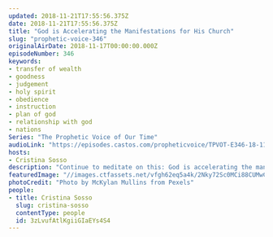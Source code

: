 ```yaml
---
updated: 2018-11-21T17:55:56.375Z
date: 2018-11-21T17:55:56.375Z
title: "God is Accelerating the Manifestations for His Church"
slug: "prophetic-voice-346"
originalAirDate: 2018-11-17T00:00:00.000Z
episodeNumber: 346
keywords:
- transfer of wealth
- goodness
- judgement
- holy spirit
- obedience
- instruction
- plan of god
- relationship with god
- nations
Series: "The Prophetic Voice of Our Time"
audioLink: "https://episodes.castos.com/propheticvoice/TPVOT-E346-18-11-17-18-God-is-Accelerating-the-Manifestations-for-His-Church.mp3"
hosts:
- Cristina Sosso
description: "Continue to meditate on this: God is accelerating the manifestations for His body, His bride, His church. Revelation 10:6 “And he swore by him who lives for ever and ever, who created the heavens and all that is in them, the earth and all that is in it, and the sea and all that is in it, and said, \"There will be no more delay!” Isaiah 55:5-7 ‘Surely you will summon nations you know not, and nations you do not know will come running to you, because of the Lord your God, the Holy One of Israel, for he has endowed you with splendor.” 6Seek the Lord while he may be found; call on him while he is near. 7Let the wicked forsake their ways and the unrighteous their thoughts. Let them turn to the Lord, and he will have mercy on them, and to our God, for he will freely pardon.’\n"
featuredImage: "//images.ctfassets.net/vfgh62eq5a4k/2Nky72Sc0MCi88CUMwCWOs/be4b080baeab6a30d4e2523905d4328f/handdroptree.jpg"
photoCredit: "Photo by McKylan Mullins from Pexels"
people:
- title: Cristina Sosso
  slug: cristina-sosso
  contentType: people
  id: 3zLvufAtlKgiiGIaEYs4S4
---
```

